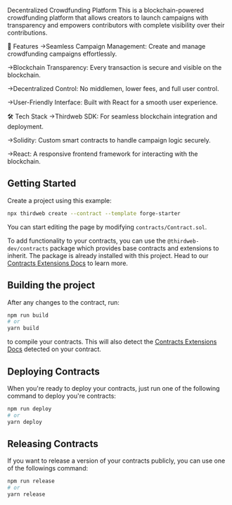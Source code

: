 Decentralized Crowdfunding Platform
This is a blockchain-powered crowdfunding platform that allows creators to launch campaigns with transparency and empowers contributors with complete visibility over their contributions.

🚀 Features
->Seamless Campaign Management: Create and manage crowdfunding campaigns effortlessly.

->Blockchain Transparency: Every transaction is secure and visible on the blockchain.

->Decentralized Control: No middlemen, lower fees, and full user control.

->User-Friendly Interface: Built with React for a smooth user experience.


🛠️ Tech Stack
->Thirdweb SDK: For seamless blockchain integration and deployment.

->Solidity: Custom smart contracts to handle campaign logic securely.

->React: A responsive frontend framework for interacting with the blockchain.


## Getting Started

Create a project using this example:

```bash
npx thirdweb create --contract --template forge-starter
```
You can start editing the page by modifying `contracts/Contract.sol`.

To add functionality to your contracts, you can use the `@thirdweb-dev/contracts` package which provides base contracts and extensions to inherit. The package is already installed with this project. Head to our [Contracts Extensions Docs](https://portal.thirdweb.com/thirdweb-deploy/contract-extensions) to learn more.

## Building the project

After any changes to the contract, run:

```bash
npm run build
# or
yarn build
```

to compile your contracts. This will also detect the [Contracts Extensions Docs](https://portal.thirdweb.com/thirdweb-deploy/contract-extensions) detected on your contract.

## Deploying Contracts

When you're ready to deploy your contracts, just run one of the following command to deploy you're contracts:

```bash
npm run deploy
# or
yarn deploy
```

## Releasing Contracts

If you want to release a version of your contracts publicly, you can use one of the followings command:

```bash
npm run release
# or
yarn release
```


